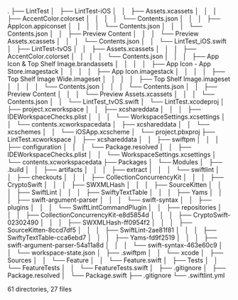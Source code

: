 .
├── LintTest
│   ├── LintTest-iOS
│   │   ├── Assets.xcassets
│   │   │   ├── AccentColor.colorset
│   │   │   │   └── Contents.json
│   │   │   ├── AppIcon.appiconset
│   │   │   │   └── Contents.json
│   │   │   └── Contents.json
│   │   ├── Preview Content
│   │   │   └── Preview Assets.xcassets
│   │   │       └── Contents.json
│   │   └── LintTest_iOS.swift
│   ├── LintTest-tvOS
│   │   ├── Assets.xcassets
│   │   │   ├── AccentColor.colorset
│   │   │   │   └── Contents.json
│   │   │   ├── App Icon & Top Shelf Image.brandassets
│   │   │   │   ├── App Icon - App Store.imagestack
│   │   │   │   ├── App Icon.imagestack
│   │   │   │   ├── Top Shelf Image Wide.imageset
│   │   │   │   ├── Top Shelf Image.imageset
│   │   │   │   └── Contents.json
│   │   │   └── Contents.json
│   │   ├── Preview Content
│   │   │   └── Preview Assets.xcassets
│   │   │       └── Contents.json
│   │   └── LintTest_tvOS.swift
│   └── LintTest.xcodeproj
│       ├── project.xcworkspace
│       │   ├── xcshareddata
│       │   │   ├── IDEWorkspaceChecks.plist
│       │   │   └── WorkspaceSettings.xcsettings
│       │   └── contents.xcworkspacedata
│       ├── xcshareddata
│       │   └── xcschemes
│       │       └── iOSApp.xcscheme
│       └── project.pbxproj
├── LintTest.xcworkspace
│   ├── xcshareddata
│   │   ├── swiftpm
│   │   │   ├── configuration
│   │   │   └── Package.resolved
│   │   ├── IDEWorkspaceChecks.plist
│   │   └── WorkspaceSettings.xcsettings
│   └── contents.xcworkspacedata
├── Packages
│   └── Modules
│       ├── .build
│       │   ├── artifacts
│       │   │   ├── extract
│       │   │   └── swiftlint
│       │   ├── checkouts
│       │   │   ├── CollectionConcurrencyKit
│       │   │   ├── CryptoSwift
│       │   │   ├── SWXMLHash
│       │   │   ├── SourceKitten
│       │   │   ├── SwiftLint
│       │   │   ├── SwiftyTextTable
│       │   │   ├── Yams
│       │   │   ├── swift-argument-parser
│       │   │   └── swift-syntax
│       │   ├── plugins
│       │   │   └── SwiftLintCommandPlugin
│       │   ├── repositories
│       │   │   ├── CollectionConcurrencyKit-e8d5854d
│       │   │   ├── CryptoSwift-02302490
│       │   │   ├── SWXMLHash-ff0954f2
│       │   │   ├── SourceKitten-8ccd7df5
│       │   │   ├── SwiftLint-2ae81f81
│       │   │   ├── SwiftyTextTable-cca6ebd7
│       │   │   ├── Yams-fd9f2519
│       │   │   ├── swift-argument-parser-54a11a8d
│       │   │   └── swift-syntax-463e60c9
│       │   └── workspace-state.json
│       ├── .swiftpm
│       │   └── xcode
│       ├── Sources
│       │   └── Feature
│       │       └── Feature.swift
│       ├── Tests
│       │   └── FeatureTests
│       │       └── FeatureTests.swift
│       ├── .gitignore
│       ├── Package.resolved
│       └── Package.swift
├── .gitignore
└── .swiftlint.yml

61 directories, 27 files
